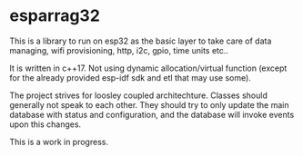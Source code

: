 # esparrag32

This is a library to run on esp32 as the basic layer to take care of data managing, wifi provisioning, http, i2c, gpio, time units etc..

It is written in c++17. Not using dynamic allocation/virtual function (except for the already provided esp-idf sdk and etl that may use some).

The project strives for loosley coupled architechture. Classes should generally not speak to each other. They should try to only update the main database with status and configuration,
and the database will invoke events upon this changes.

This is a work in progress.
